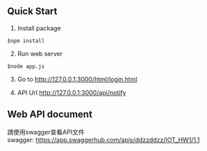 ## Quick Start
1. Install package
```
$npm install
```

2. Run web server
```
$node app.js 
```

3. Go to http://127.0.0.1:3000/html/login.html

4. API Url http://127.0.0.1:3000/api/notify

## Web API document
請使用swagger查看API文件 <br>
swagger: https://app.swaggerhub.com/apis/ddzzddzz/IOT_HW1/1.1 <br>

